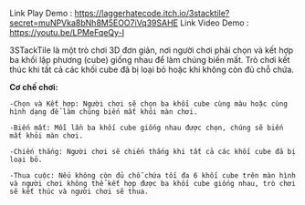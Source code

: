 Link Play Demo : https://laggerhatecode.itch.io/3stacktile?secret=muNPVka8bNh8M5EOO7iVq39SAHE
Link Video Demo : https://youtu.be/LPMeFqeQy-I

3STackTile  là một trò chơi 3D đơn giản, nơi người chơi phải chọn và kết hợp ba khối lập phương (cube) giống nhau để làm chúng biến mất. Trò chơi kết thúc khi tất cả các khối cube đã bị loại bỏ hoặc khi không còn đủ chỗ chứa.

**Cơ chế chơi:**

    -Chọn và Kết hợp: Người chơi sẽ chọn ba khối cube cùng màu hoặc cùng hình dạng để làm chúng biến mất khỏi màn chơi.
    
    -Biến mất: Mỗi lần ba khối cube giống nhau được chọn, chúng sẽ biến mất khỏi màn chơi.
    
    -Chiến thắng: Người chơi sẽ chiến thắng khi tất cả các khối cube đã bị loại bỏ.
    
    -Thua cuộc: Nếu không còn đủ chỗ chứa tối đa 6 khối cube trên màn hình và người chơi không thể kết hợp được ba khối cube giống nhau, trò chơi sẽ kết thúc và người chơi sẽ thua.

